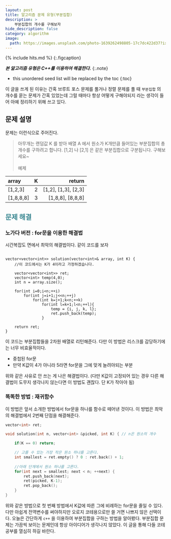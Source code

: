 ```yaml
---
layout: post
title: 알고리즘 문제 유형(부분집합)
description: >
    부분집합의 개수를 구해보자
hide_description: false
category: algorithm
image:
  path: https://images.unsplash.com/photo-1639262498805-17c7dc422d37?ixlib=rb-1.2.1&ixid=MnwxMjA3fDB8MHxwaG90by1wYWdlfHx8fGVufDB8fHx8&auto=format&fit=crop&w=1170&q=80
---
```


{% include hits.md %}
{:.figcaption}


***본 알고리즘 유형은 C++를 이용하여 해결한다.***
{:.note}


* this unordered seed list will be replaced by the toc
{:toc}

이 글을 쓰게 된 이유는 간혹 브루트 포스 문제를 풀거나 정렬 문제를 풀 때 `부분집합` 의 개수를 묻는 문제가 간혹 있었는데
그럴 때마다 항상 어떻게 구해야되지 라는 생각이 들어 아예 정리하기 위해 쓰고 있다.

## 문제 설명

문제는 이런식으로 주어진다.

> 아무개는 랜덤값 K 를 받아 배열 A 에서 원소가 K개만큼 들어있는 부분집합의 총 개수를 구하려고 합니다.
> [1,2] 나 [2,1] 은 같은 부분집합으로 구분됩니다. 구해보세요~ <br><br>
> 예제

array|K|return
:---|:---:|---:
[1,2,3]|2|[1,2], [1,3], [2,3]
[1,8,8,8]|3|[1,8,8], [8,8,8]

## <span style="color:#3a8791;">문제 해결</span>

### 노가다 버전 : for문을 이용한 해결법

시간복잡도 면에서 최악의 해결법이다. 같이 코드를 보자

<pre><code class="C++">
vector&lt;vector&lt;int>> solution(vector&lt;int>& array, int K) {
    //이 코드에서는 K가 4이라고 가정하겠습니다.

    vector&lt;vector&lt;int>> ret;
    vector&lt;int> temp(4,0);
    int n = array.size();

    for(int i=0;i&lt;n;++i)
        for(int j=i+1;j<&ltn;++j)
            for(int k=j+1;k&lt;n;++k)
                for(int l=k+1;l&lt;n;++l){
                    temp = {i, j, k, l};
                    ret.push_back(temp);
                }

    return ret;
}
</code></pre>

이 코드는 부분집합들을 2차원 배열로 리턴해준다. 다만 이 방법은 리스크를 감당하기에는 너무 비효율적이다.<br>

* 중첩된 for문
* 만약 K값이 4가 아니라 5라면 for문을 그에 맞게 늘려야되는 부분

위와 같은 사유로 안 쓰는 게 나은 해결법이다. (다만 K값이 고정되어 있는 경우 다른 해결법이 도무지 생각나지 않는다면 이 방법도 괜찮다. 단 K가 작아야 됨)

### 똑똑한 방법 : 재귀함수

이 방법은 앞서 소개한 방법에서 for문을 하나를 함수로 떼어낸 것이다. 이 방법은 최악의 해결법에서 2번째 단점을 해결해준다.

```c++
vector<int> ret;

void solution(int n, vector<int> &picked, int K) { // n은 원소의 개수

    if(K == 0) return;

    // 고를 수 있는 가장 작은 원소 하나를 고른다.
    int smallest = ret.empty() ? 0 : ret.back() + 1;
    
    //아래 단계에서 원소 하나를 고른다.
    for(int next = smallest; next < n; ++next) {
        ret.push_back(next);
        ret(picked, K-1);
        ret.pop_back();
    }
}
```

위와 같은 방법으로 첫 번째 방법에서 K값에 따른 그에 비례하는 for문을 줄일 수 있다. 다만 아쉽게 전역변수를 써야하지만 오로지 코테용으로만 쓸 거면
나쁘지 않은 선택이다. 오늘은 간단하게 `c++` 을 이용하여 부분집합을 구하는 방법을 알아봤다. 부분집합 문제는 가끔씩 보이는 문제인데 항상
아이디어가 생각나지 않았다. 이 글을 통해 다들 코테 공부를 열심히 하길 바란다.

